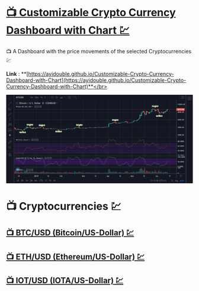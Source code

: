 # [📺 Customizable Crypto Currency Dashboard with Chart 💹](https://ayidouble.github.io/Customizable-Crypto-Currency-Dashboard-with-Chart)
📺 A Dashboard with the price movements of the selected Cryptocurrencies 💹

**Link** : **[https://ayidouble.github.io/Customizable-Crypto-Currency-Dashboard-with-Chart](https://ayidouble.github.io/Customizable-Crypto-Currency-Dashboard-with-Chart)**</br>

![Customizable Cryptocurrency Dashboard with Chart Candlestick Price Movement Volume Stoch RSI](Images/Customizable-Cryptocurrency-Dashboard-with-Chart.png)

# 📺 Cryptocurrencies 💹

## [📺 BTC/USD (Bitcoin/US-Dollar) 💹](https://ayidouble.github.io/Customizable-Crypto-Currency-Dashboard-with-Chart/BTCUSD)

## [📺 ETH/USD (Ethereum/US-Dollar) 💹](https://ayidouble.github.io/Customizable-Crypto-Currency-Dashboard-with-Chart/ETHUSD)

## [📺 IOT/USD (IOTA/US-Dollar) 💹](https://ayidouble.github.io/Customizable-Crypto-Currency-Dashboard-with-Chart/IOTUSD)
